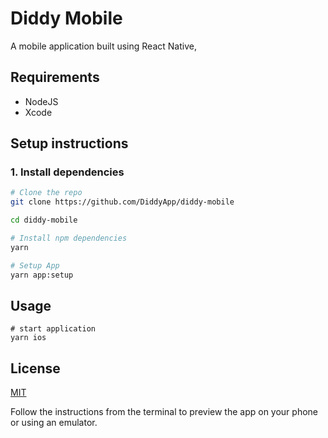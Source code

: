 # Diddy Mobile

A mobile application built using React Native,

## Requirements

- NodeJS
- Xcode

## Setup instructions

### 1. Install dependencies
```sh
# Clone the repo
git clone https://github.com/DiddyApp/diddy-mobile

cd diddy-mobile

# Install npm dependencies
yarn

# Setup App
yarn app:setup
```
## Usage
```ssh
# start application
yarn ios
```
## License
[MIT](https://choosealicense.com/licenses/mit/)

Follow the instructions from the terminal to preview the app on your phone or using an emulator.